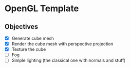 # OpenGL Template

## Objectives

- [x] Generate cube mesh
- [x] Render the cube mesh with perspective projection
- [x] Texture the cube
- [ ] Fog
- [ ] Simple lighting (the classical one with normals and stuff)
